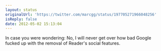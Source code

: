 ```yaml
---
layout: status
originalUrl: 'https://twitter.com/marcgg/status/197705271966048256'
isReply: false
date: 2012-05-02 15:13:04
---
```


In case you were wondering: No, I will never get over how bad Google fucked up with the removal of Reader's social features.
